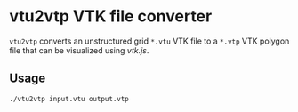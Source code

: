 # vtu2vtp VTK file converter

`vtu2vtp` converts an unstructured grid `*.vtu` VTK file to a `*.vtp` VTK polygon file that can be visualized using _vtk.js_.

## Usage

```
./vtu2vtp input.vtu output.vtp
```
